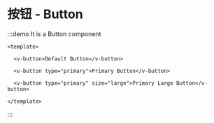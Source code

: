 # 按钮 - Button


:::demo It is a Button component

```vue
<template>

  <v-button>Default Button</v-button>

  <v-button type="primary">Primary Button</v-button>

  <v-button type="primary" size="large">Primary Large Button</v-button>

</template>
```

:::

